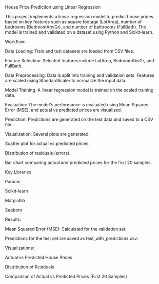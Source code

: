 House Price Prediction using Linear Regression

This project implements a linear regression model to predict house prices based on key features such as square footage (LotArea), number of bedrooms (BedroomAbvGr), and number of bathrooms (FullBath). The model is trained and validated on a dataset using Python and Scikit-learn.

Workflow:

Data Loading: Train and test datasets are loaded from CSV files.

Feature Selection: Selected features include LotArea, BedroomAbvGr, and FullBath.

Data Preprocessing: Data is split into training and validation sets. Features are scaled using StandardScaler to normalize the input data.

Model Training: A linear regression model is trained on the scaled training data.

Evaluation: The model's performance is evaluated using Mean Squared Error (MSE), and actual vs predicted prices are visualized.

Prediction: Predictions are generated on the test data and saved to a CSV file.

Visualization: Several plots are generated:

Scatter plot for actual vs predicted prices.

Distribution of residuals (errors).

Bar chart comparing actual and predicted prices for the first 20 samples.

Key Libraries:

Pandas

Scikit-learn

Matplotlib

Seaborn

Results:

Mean Squared Error (MSE): Calculated for the validation set.

Predictions for the test set are saved as test_with_predictions.csv.

Visualizations:

Actual vs Predicted House Prices

Distribution of Residuals

Comparison of Actual vs Predicted Prices (First 20 Samples)
